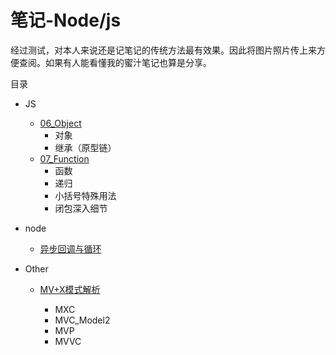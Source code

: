 # 笔记-Node/js

经过测试，对本人来说还是记笔记的传统方法最有效果。因此将图片照片传上来方便查阅。如果有人能看懂我的蜜汁笔记也算是分享。

目录

- JS

  - [06_Object](https://github.com/GhostTomX/ECMAScriptNode-Notes/blob/master/js/06_Object.md)
    - 对象
    - 继承（原型链）
  - [07_Function](https://github.com/GhostTomX/ECMAScriptNode-Notes/blob/master/js/07_Function.md)
    - 函数
    - 递归
    - 小括号特殊用法
    - 闭包深入细节

- node

  - [异步回调与循环](https://github.com/GhostTomX/ECMAScriptNode-Notes/blob/master/node/%E5%BC%82%E6%AD%A5%E5%9B%9E%E8%B0%83%E4%B8%8E%E5%BE%AA%E7%8E%AF.md)

- Other

  - [MV+X模式解析](https://github.com/GhostTomX/ECMAScriptNode-Notes/blob/master/other/MV%2BX%E6%A8%A1%E5%BC%8F%E8%A7%A3%E6%9E%90.md)

    - MXC
    - MVC_Model2
    - MVP
    - MVVC

    ​

  ​